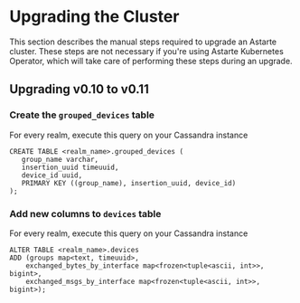 # Upgrading the Cluster

This section describes the manual steps required to upgrade an Astarte cluster. These steps are not
necessary if you're using Astarte Kubernetes Operator, which will take care of performing these
steps during an upgrade.

## Upgrading v0.10 to v0.11

### Create the `grouped_devices` table
For every realm, execute this query on your Cassandra instance

```
CREATE TABLE <realm_name>.grouped_devices (
   group_name varchar,
   insertion_uuid timeuuid,
   device_id uuid,
   PRIMARY KEY ((group_name), insertion_uuid, device_id)
);
```

### Add new columns to `devices` table
For every realm, execute this query on your Cassandra instance

```
ALTER TABLE <realm_name>.devices
ADD (groups map<text, timeuuid>,
    exchanged_bytes_by_interface map<frozen<tuple<ascii, int>>, bigint>,
    exchanged_msgs_by_interface map<frozen<tuple<ascii, int>>, bigint>);
```
